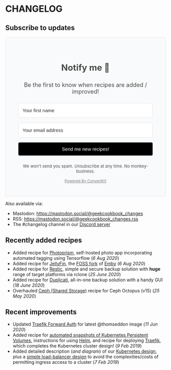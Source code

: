 # CHANGELOG

## Subscribe to updates

<script src="https://f.convertkit.com/ckjs/ck.5.js"></script>
<form action="https://app.convertkit.com/forms/1413027/subscriptions" class="seva-form formkit-form" method="post" data-sv-form="1413027" data-uid="20249aa846" data-format="inline" data-version="5" data-options="{&quot;settings&quot;:{&quot;after_subscribe&quot;:{&quot;action&quot;:&quot;message&quot;,&quot;success_message&quot;:&quot;Success! Now check your email to confirm your subscription.&quot;,&quot;redirect_url&quot;:&quot;&quot;},&quot;analytics&quot;:{&quot;google&quot;:null,&quot;facebook&quot;:null,&quot;segment&quot;:null,&quot;pinterest&quot;:null},&quot;modal&quot;:{&quot;trigger&quot;:&quot;timer&quot;,&quot;scroll_percentage&quot;:null,&quot;timer&quot;:5,&quot;devices&quot;:&quot;all&quot;,&quot;show_once_every&quot;:15},&quot;powered_by&quot;:{&quot;show&quot;:true,&quot;url&quot;:&quot;https://convertkit.com?utm_source=dynamic&amp;utm_medium=referral&amp;utm_campaign=poweredby&amp;utm_content=form&quot;},&quot;recaptcha&quot;:{&quot;enabled&quot;:true},&quot;return_visitor&quot;:{&quot;action&quot;:&quot;custom_content&quot;,&quot;custom_content&quot;:&quot;You're subscribed!&quot;},&quot;slide_in&quot;:{&quot;display_in&quot;:&quot;bottom_right&quot;,&quot;trigger&quot;:&quot;timer&quot;,&quot;scroll_percentage&quot;:null,&quot;timer&quot;:5,&quot;devices&quot;:&quot;all&quot;,&quot;show_once_every&quot;:15},&quot;sticky_bar&quot;:{&quot;display_in&quot;:&quot;top&quot;,&quot;trigger&quot;:&quot;timer&quot;,&quot;scroll_percentage&quot;:null,&quot;timer&quot;:5,&quot;devices&quot;:&quot;all&quot;,&quot;show_once_every&quot;:15}},&quot;version&quot;:&quot;5&quot;}" min-width="400 500 600 700 800" style="background-color: rgb(249, 250, 251); border-radius: 4px;"><div class="formkit-background" style="opacity: 0.2;"></div><div data-style="minimal"><div class="formkit-header" data-element="header" style="color: rgb(77, 77, 77); font-size: 27px; font-weight: 700;"><h1><span style="color:rgb(74, 74, 74)"><strong>Notify me 🔔</strong></span></h1></div><div class="formkit-subheader" data-element="subheader" style="color: rgb(104, 104, 104); font-size: 18px;"><p><span style="color:rgb(74, 74, 74)">Be the first to know when recipes are added / improved!</span></p></div><ul class="formkit-alert formkit-alert-error" data-element="errors" data-group="alert"></ul><div data-element="fields" data-stacked="true" class="seva-fields formkit-fields"><div class="formkit-field"><input class="formkit-input" aria-label="Your first name" name="fields[first_name]" placeholder="Your first name" type="text" style="color: rgb(0, 0, 0); border-color: rgb(227, 227, 227); border-radius: 4px; font-weight: 400;"></div><div class="formkit-field"><input class="formkit-input" name="email_address" placeholder="Your email address" required="" type="email" style="color: rgb(0, 0, 0); border-color: rgb(227, 227, 227); border-radius: 4px; font-weight: 400;"></div><button data-element="submit" class="formkit-submit formkit-submit" style="color: rgb(255, 255, 255); background-color: rgb(0, 0, 0); border-radius: 4px; font-weight: 400;"><div class="formkit-spinner"><div></div><div></div><div></div></div><span>Send me new recipes!</span></button></div><div class="formkit-guarantee" data-element="guarantee" style="color: rgb(77, 77, 77); font-size: 13px; font-weight: 400;"><p>We won't send you spam. Unsubscribe at any time. No monkey-business.</p></div><a href="https://convertkit.com?utm_source=dynamic&amp;utm_medium=referral&amp;utm_campaign=poweredby&amp;utm_content=form" class="formkit-powered-by" data-element="powered-by" target="_blank" rel="noopener noreferrer">Powered By ConvertKit</a></div><style>.formkit-form[data-uid="20249aa846"] *{box-sizing:border-box;}.formkit-form[data-uid="20249aa846"]{-webkit-font-smoothing:antialiased;-moz-osx-font-smoothing:grayscale;}.formkit-form[data-uid="20249aa846"] legend{border:none;font-size:inherit;margin-bottom:10px;padding:0;position:relative;display:table;}.formkit-form[data-uid="20249aa846"] fieldset{border:0;padding:0.01em 0 0 0;margin:0;min-width:0;}.formkit-form[data-uid="20249aa846"] body:not(:-moz-handler-blocked) fieldset{display:table-cell;}.formkit-form[data-uid="20249aa846"] h1,.formkit-form[data-uid="20249aa846"] h2,.formkit-form[data-uid="20249aa846"] h3,.formkit-form[data-uid="20249aa846"] h4,.formkit-form[data-uid="20249aa846"] h5,.formkit-form[data-uid="20249aa846"] h6{color:inherit;font-size:inherit;font-weight:inherit;}.formkit-form[data-uid="20249aa846"] p{color:inherit;font-size:inherit;font-weight:inherit;}.formkit-form[data-uid="20249aa846"] ol:not([template-default]),.formkit-form[data-uid="20249aa846"] ul:not([template-default]),.formkit-form[data-uid="20249aa846"] blockquote:not([template-default]){text-align:left;}.formkit-form[data-uid="20249aa846"] p:not([template-default]),.formkit-form[data-uid="20249aa846"] hr:not([template-default]),.formkit-form[data-uid="20249aa846"] blockquote:not([template-default]),.formkit-form[data-uid="20249aa846"] ol:not([template-default]),.formkit-form[data-uid="20249aa846"] ul:not([template-default]){color:inherit;font-style:initial;}.formkit-form[data-uid="20249aa846"][data-format="modal"]{display:none;}.formkit-form[data-uid="20249aa846"][data-format="slide in"]{display:none;}.formkit-form[data-uid="20249aa846"][data-format="sticky bar"]{display:none;}.formkit-sticky-bar .formkit-form[data-uid="20249aa846"][data-format="sticky bar"]{display:block;}.formkit-form[data-uid="20249aa846"] .formkit-input,.formkit-form[data-uid="20249aa846"] .formkit-select,.formkit-form[data-uid="20249aa846"] .formkit-checkboxes{width:100%;}.formkit-form[data-uid="20249aa846"] .formkit-button,.formkit-form[data-uid="20249aa846"] .formkit-submit{border:0;border-radius:5px;color:#ffffff;cursor:pointer;display:inline-block;text-align:center;font-size:15px;font-weight:500;cursor:pointer;margin-bottom:15px;overflow:hidden;padding:0;position:relative;vertical-align:middle;}.formkit-form[data-uid="20249aa846"] .formkit-button:hover,.formkit-form[data-uid="20249aa846"] .formkit-submit:hover,.formkit-form[data-uid="20249aa846"] .formkit-button:focus,.formkit-form[data-uid="20249aa846"] .formkit-submit:focus{outline:none;}.formkit-form[data-uid="20249aa846"] .formkit-button:hover > span,.formkit-form[data-uid="20249aa846"] .formkit-submit:hover > span,.formkit-form[data-uid="20249aa846"] .formkit-button:focus > span,.formkit-form[data-uid="20249aa846"] .formkit-submit:focus > span{background-color:rgba(0,0,0,0.1);}.formkit-form[data-uid="20249aa846"] .formkit-button > span,.formkit-form[data-uid="20249aa846"] .formkit-submit > span{display:block;-webkit-transition:all 300ms ease-in-out;transition:all 300ms ease-in-out;padding:12px 24px;}.formkit-form[data-uid="20249aa846"] .formkit-input{background:#ffffff;font-size:15px;padding:12px;border:1px solid #e3e3e3;-webkit-flex:1 0 auto;-ms-flex:1 0 auto;flex:1 0 auto;line-height:1.4;margin:0;-webkit-transition:border-color ease-out 300ms;transition:border-color ease-out 300ms;}.formkit-form[data-uid="20249aa846"] .formkit-input:focus{outline:none;border-color:#1677be;-webkit-transition:border-color ease 300ms;transition:border-color ease 300ms;}.formkit-form[data-uid="20249aa846"] .formkit-input::-webkit-input-placeholder{color:inherit;opacity:0.8;}.formkit-form[data-uid="20249aa846"] .formkit-input::-moz-placeholder{color:inherit;opacity:0.8;}.formkit-form[data-uid="20249aa846"] .formkit-input:-ms-input-placeholder{color:inherit;opacity:0.8;}.formkit-form[data-uid="20249aa846"] .formkit-input::placeholder{color:inherit;opacity:0.8;}.formkit-form[data-uid="20249aa846"] [data-group="dropdown"]{position:relative;display:inline-block;width:100%;}.formkit-form[data-uid="20249aa846"] [data-group="dropdown"]::before{content:"";top:calc(50% - 2.5px);right:10px;position:absolute;pointer-events:none;border-color:#4f4f4f transparent transparent transparent;border-style:solid;border-width:6px 6px 0 6px;height:0;width:0;z-index:999;}.formkit-form[data-uid="20249aa846"] [data-group="dropdown"] select{height:auto;width:100%;cursor:pointer;color:#333333;line-height:1.4;margin-bottom:0;padding:0 6px;-webkit-appearance:none;-moz-appearance:none;appearance:none;font-size:15px;padding:12px;padding-right:25px;border:1px solid #e3e3e3;background:#ffffff;}.formkit-form[data-uid="20249aa846"] [data-group="dropdown"] select:focus{outline:none;}.formkit-form[data-uid="20249aa846"] [data-group="checkboxes"]{text-align:left;margin:0;}.formkit-form[data-uid="20249aa846"] [data-group="checkboxes"] [data-group="checkbox"]{margin-bottom:10px;}.formkit-form[data-uid="20249aa846"] [data-group="checkboxes"] [data-group="checkbox"] *{cursor:pointer;}.formkit-form[data-uid="20249aa846"] [data-group="checkboxes"] [data-group="checkbox"]:last-of-type{margin-bottom:0;}.formkit-form[data-uid="20249aa846"] [data-group="checkboxes"] [data-group="checkbox"] input[type="checkbox"]{display:none;}.formkit-form[data-uid="20249aa846"] [data-group="checkboxes"] [data-group="checkbox"] input[type="checkbox"] + label::after{content:none;}.formkit-form[data-uid="20249aa846"] [data-group="checkboxes"] [data-group="checkbox"] input[type="checkbox"]:checked + label::after{border-color:#ffffff;content:"";}.formkit-form[data-uid="20249aa846"] [data-group="checkboxes"] [data-group="checkbox"] input[type="checkbox"]:checked + label::before{background:#10bf7a;border-color:#10bf7a;}.formkit-form[data-uid="20249aa846"] [data-group="checkboxes"] [data-group="checkbox"] label{position:relative;display:inline-block;padding-left:28px;}.formkit-form[data-uid="20249aa846"] [data-group="checkboxes"] [data-group="checkbox"] label::before,.formkit-form[data-uid="20249aa846"] [data-group="checkboxes"] [data-group="checkbox"] label::after{position:absolute;content:"";display:inline-block;}.formkit-form[data-uid="20249aa846"] [data-group="checkboxes"] [data-group="checkbox"] label::before{height:16px;width:16px;border:1px solid #e3e3e3;background:#ffffff;left:0px;top:3px;}.formkit-form[data-uid="20249aa846"] [data-group="checkboxes"] [data-group="checkbox"] label::after{height:4px;width:8px;border-left:2px solid #4d4d4d;border-bottom:2px solid #4d4d4d;-webkit-transform:rotate(-45deg);-ms-transform:rotate(-45deg);transform:rotate(-45deg);left:4px;top:8px;}.formkit-form[data-uid="20249aa846"] .formkit-alert{background:#f9fafb;border:1px solid #e3e3e3;border-radius:5px;-webkit-flex:1 0 auto;-ms-flex:1 0 auto;flex:1 0 auto;list-style:none;margin:25px auto;padding:12px;text-align:center;width:100%;}.formkit-form[data-uid="20249aa846"] .formkit-alert:empty{display:none;}.formkit-form[data-uid="20249aa846"] .formkit-alert-success{background:#d3fbeb;border-color:#10bf7a;color:#0c905c;}.formkit-form[data-uid="20249aa846"] .formkit-alert-error{background:#fde8e2;border-color:#f2643b;color:#ea4110;}.formkit-form[data-uid="20249aa846"] .formkit-spinner{display:-webkit-box;display:-webkit-flex;display:-ms-flexbox;display:flex;height:0px;width:0px;margin:0 auto;position:absolute;top:0;left:0;right:0;width:0px;overflow:hidden;text-align:center;-webkit-transition:all 300ms ease-in-out;transition:all 300ms ease-in-out;}.formkit-form[data-uid="20249aa846"] .formkit-spinner > div{margin:auto;width:12px;height:12px;background-color:#fff;opacity:0.3;border-radius:100%;display:inline-block;-webkit-animation:formkit-bouncedelay-formkit-form-data-uid-20249aa846- 1.4s infinite ease-in-out both;animation:formkit-bouncedelay-formkit-form-data-uid-20249aa846- 1.4s infinite ease-in-out both;}.formkit-form[data-uid="20249aa846"] .formkit-spinner > div:nth-child(1){-webkit-animation-delay:-0.32s;animation-delay:-0.32s;}.formkit-form[data-uid="20249aa846"] .formkit-spinner > div:nth-child(2){-webkit-animation-delay:-0.16s;animation-delay:-0.16s;}.formkit-form[data-uid="20249aa846"] .formkit-submit[data-active] .formkit-spinner{opacity:1;height:100%;width:50px;}.formkit-form[data-uid="20249aa846"] .formkit-submit[data-active] .formkit-spinner ~ span{opacity:0;}.formkit-form[data-uid="20249aa846"] .formkit-powered-by[data-active="false"]{opacity:0.35;}@-webkit-keyframes formkit-bouncedelay-formkit-form-data-uid-20249aa846-{0%,80%,100%{-webkit-transform:scale(0);-ms-transform:scale(0);transform:scale(0);}40%{-webkit-transform:scale(1);-ms-transform:scale(1);transform:scale(1);}}@keyframes formkit-bouncedelay-formkit-form-data-uid-20249aa846-{0%,80%,100%{-webkit-transform:scale(0);-ms-transform:scale(0);transform:scale(0);}40%{-webkit-transform:scale(1);-ms-transform:scale(1);transform:scale(1);}}.formkit-form[data-uid="20249aa846"] blockquote{padding:10px 20px;margin:0 0 20px;border-left:5px solid #e1e1e1;} .formkit-form[data-uid="20249aa846"]{border:1px solid #e3e3e3;max-width:700px;position:relative;overflow:hidden;}.formkit-form[data-uid="20249aa846"] .formkit-background{width:100%;height:100%;position:absolute;top:0;left:0;background-size:cover;background-position:center;opacity:0.3;}.formkit-form[data-uid="20249aa846"] [data-style="minimal"]{padding:20px;width:100%;position:relative;}.formkit-form[data-uid="20249aa846"] .formkit-header{margin:0 0 27px 0;text-align:center;}.formkit-form[data-uid="20249aa846"] .formkit-subheader{margin:18px 0;text-align:center;}.formkit-form[data-uid="20249aa846"] .formkit-guarantee{font-size:13px;margin:10px 0 15px 0;text-align:center;}.formkit-form[data-uid="20249aa846"] .formkit-guarantee > p{margin:0;}.formkit-form[data-uid="20249aa846"] .formkit-powered-by{color:#7d7d7d;display:block;font-size:12px;margin:10px 0 0 0;text-align:center;}.formkit-form[data-uid="20249aa846"] .formkit-fields{display:-webkit-box;display:-webkit-flex;display:-ms-flexbox;display:flex;-webkit-flex-wrap:wrap;-ms-flex-wrap:wrap;flex-wrap:wrap;margin:25px auto 0 auto;}.formkit-form[data-uid="20249aa846"] .formkit-field{min-width:220px;}.formkit-form[data-uid="20249aa846"] .formkit-field,.formkit-form[data-uid="20249aa846"] .formkit-submit{margin:0 0 15px 0;-webkit-flex:1 0 100%;-ms-flex:1 0 100%;flex:1 0 100%;}.formkit-form[data-uid="20249aa846"][min-width~="600"] [data-style="minimal"]{padding:40px;}.formkit-form[data-uid="20249aa846"][min-width~="600"] .formkit-fields[data-stacked="false"]{margin-left:-5px;margin-right:-5px;}.formkit-form[data-uid="20249aa846"][min-width~="600"] .formkit-fields[data-stacked="false"] .formkit-field,.formkit-form[data-uid="20249aa846"][min-width~="600"] .formkit-fields[data-stacked="false"] .formkit-submit{margin:0 5px 15px 5px;}.formkit-form[data-uid="20249aa846"][min-width~="600"] .formkit-fields[data-stacked="false"] .formkit-field{-webkit-flex:100 1 auto;-ms-flex:100 1 auto;flex:100 1 auto;}.formkit-form[data-uid="20249aa846"][min-width~="600"] .formkit-fields[data-stacked="false"] .formkit-submit{-webkit-flex:1 1 auto;-ms-flex:1 1 auto;flex:1 1 auto;} </style></form>

Also available via:

* Mastodon: https://mastodon.social/@geekcookbook_changes
* RSS: https://mastodon.social/@geekcookbook_changes.rss
* The #changelog channel in our [Discord server](http://chat.funkypenguin.co.nz)

## Recently added recipes

* Added recipe for [Photoprism](/recipes/photoprism/), self-hosted photo app incorporating automated tagging using Tensorflow (_6 Aug 2020_)
* Added recipe for [JellyFin](/recipes/jellyfin/), the [FOSS fork](https://www.linuxuprising.com/2018/12/jellyfin-free-software-emby-media.html#:~:text=The%20free%20software%20Emby%20fork,differences%20with%20the%20core%20developers.) of [Emby](/recipes/emby/) (_6 Aug 2020_)
* Added recipe for [Restic](/recipes/restic/), simple and secure backup solution with **huge** range of target platforms via rclone  (_25 June 2020_)
* Added recipe for [Duplicati](/recipes/duplicati/), all-in-one backup solution with a handy GUI (_18 June 2020_)
* Overhauled [Ceph (Shared Storage)](/ha-docker-swarm/shared-storage-ceph/) recipe for Ceph Octopus (v15) (_25 May 2020_) 


## Recent improvements

* Updated [Traefik Forward Auth](/ha-docker-swarm/traefik-forward-auth/) for latest @thomseddon image (_11 Jun 2020_)
* Added recipe for [automated snapshots of Kubernetes Persistent Volumes](/kubernetes/snapshots/), instructions for using [Helm](/kubernetes/helm/), and recipe for deploying [Traefik](/kubernetes/traefik/), which completes the Kubernetes cluster design! (_9 Feb 2019_)
* Added detailed description (_and diagram_) of our [Kubernetes design](/kubernetes/design/), plus a [simple load-balancer design](kubernetes/loadbalancer/) to avoid the complexities/costs of permitting ingress access to a cluster (_7 Feb 2019_)